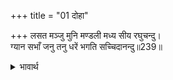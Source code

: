 +++
title = "01 दोहा"

+++
लसत मञ्जु मुनि मण्डली मध्य सीय रघुचन्दु।  
ग्यान सभाँ जनु तनु धरें भगति सच्चिदानन्दु॥239॥  

<details><summary>भावार्थ</summary>

सुन्दर मुनि मण्डली के बीच में सीताजी और रघुकुलचन्द्र श्री रामचन्द्रजी ऐसे सुशोभित हो रहे हैं मानो ज्ञान की सभा में साक्षात्‌ भक्ति और सच्चिदानन्द शरीर धारण करके विराजमान हैं॥239॥  
</details>



